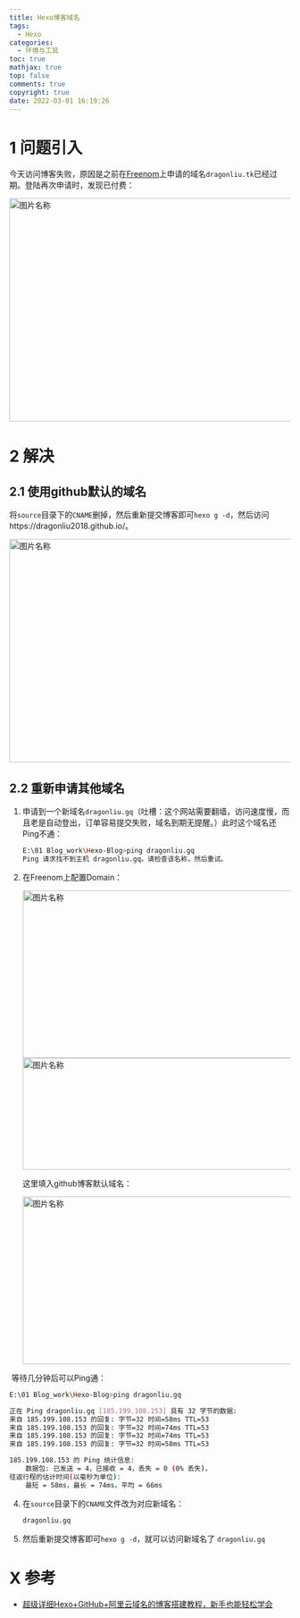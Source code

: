 ```yaml
---
title: Hexo博客域名
tags:
  - Hexo
categories:
  - 环境与工具
toc: true
mathjax: true
top: false
comments: true
copyright: true
date: 2022-03-01 16:19:26
---
```


# 1 问题引入

今天访问博客失败，原因是之前在[Freenom](https://www.freenom.com/zh/freeandpaiddomains.html)上申请的域名`dragonliu.tk`已经过期。登陆再次申请时，发现已付费：

<img src="https://s2.loli.net/2022/03/01/nCtPu82NslyU4pX.png" width = "700" height = "400" alt="图片名称" align=center id=99 />

# 2 解决

## 2.1 使用github默认的域名

将`source`目录下的`CNAME`删掉，然后重新提交博客即可`hexo g -d`，然后访问https://dragonliu2018.github.io/。

<img src="https://s2.loli.net/2022/03/01/ftXbFJzoDOeYAMy.png" width = "800" height = "400" alt="图片名称" align=center id=100 />

## 2.2 重新申请其他域名

1. 申请到一个新域名`dragonliu.gq`（吐槽：这个网站需要翻墙，访问速度慢，而且老是自动登出，订单容易提交失败，域名到期无提醒。）此时这个域名还Ping不通：

   ```sh
   E:\01 Blog_work\Hexo-Blog>ping dragonliu.gq
   Ping 请求找不到主机 dragonliu.gq。请检查该名称，然后重试。
   ```

2. 在Freenom上配置Domain：

   <img src="https://s2.loli.net/2022/03/01/XbWzqHvLkjuRxFl.png" width = "600" height = "300" alt="图片名称" align=center id=103 />

   <img src="https://s2.loli.net/2022/03/01/k4yW6ULHx7MoTAi.png" width = "600" height = "200" alt="图片名称" align=center id=102 />

   这里填入github博客默认域名：

   <img src="https://s2.loli.net/2022/03/01/juDLbsxv4TKzXlp.png" width = "600" height = "300" alt="图片名称" align=center id=104 />

​	等待几分钟后可以Ping通：

```sh
E:\01 Blog_work\Hexo-Blog>ping dragonliu.gq

正在 Ping dragonliu.gq [185.199.108.153] 具有 32 字节的数据:
来自 185.199.108.153 的回复: 字节=32 时间=58ms TTL=53
来自 185.199.108.153 的回复: 字节=32 时间=74ms TTL=53
来自 185.199.108.153 的回复: 字节=32 时间=74ms TTL=53
来自 185.199.108.153 的回复: 字节=32 时间=58ms TTL=53

185.199.108.153 的 Ping 统计信息:
    数据包: 已发送 = 4，已接收 = 4，丢失 = 0 (0% 丢失)，
往返行程的估计时间(以毫秒为单位):
    最短 = 58ms，最长 = 74ms，平均 = 66ms
```

4. 在`source`目录下的`CNAME`文件改为对应新域名：

   ```sh
   dragonliu.gq
   ```

5. 然后重新提交博客即可`hexo g -d`，就可以访问新域名了 `dragonliu.gq`

# X 参考

* [超级详细Hexo+GitHub+阿里云域名的博客搭建教程，新手也能轻松学会](https://segmentfault.com/a/1190000021979631)
